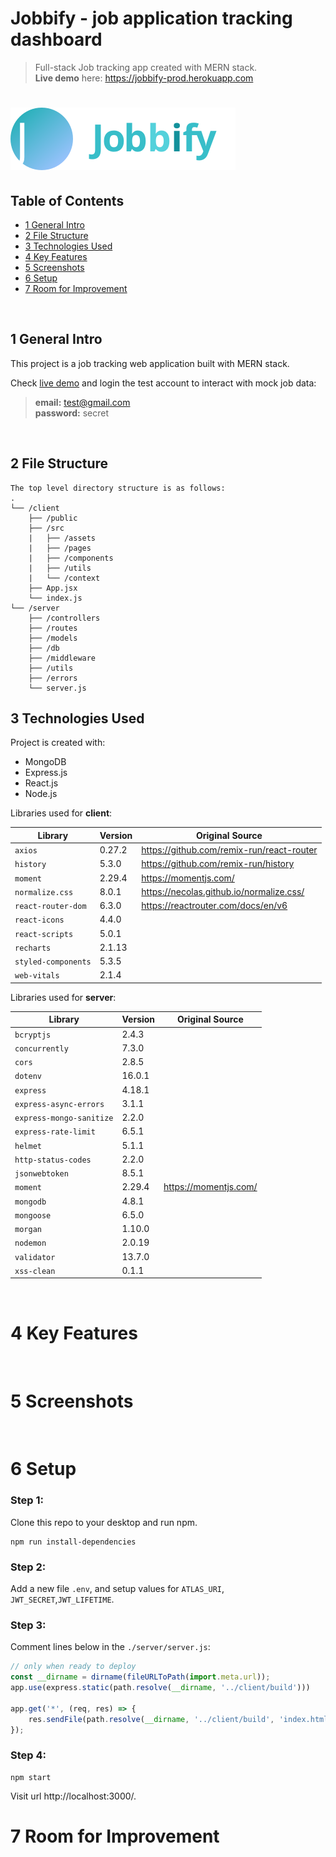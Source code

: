 # Jobbify - job application tracking dashboard
> Full-stack Job tracking app created with MERN stack.
> <br/>**Live demo** here: https://jobbify-prod.herokuapp.com

# <img src = "https://raw.githubusercontent.com/huskyhehe/jobbify-app/5675b256cd631ab3e69b93e664fae472e7de125d/client/src/assets/images/logo.svg">

## Table of Contents
* [1 General Intro](#1-general-intro)
* [2 File Structure](#2-file-structure)
* [3 Technologies Used](#3-technologies-used)
* [4 Key Features](#5-key-features)
* [5 Screenshots](#6-screenshots)
* [6 Setup](#7-setup)
* [7 Room for Improvement](#9-room-for-improvement)

<br/>

## 1 General Intro
This project is a job tracking web application built with MERN stack.

Check [live demo](https://jobbify-prod.herokuapp.com/) and login the test account to interact with mock job data:
> **email:** test@gmail.com  
> **password:** secret

<br/>

## 2 File Structure
```
The top level directory structure is as follows:
.
└── /client
    ├── /public
    ├── /src
    |   ├── /assets 
    |   ├── /pages           
    |   ├── /components
    |   ├── /utils
    |   └── /context           
    ├── App.jsx
    └── index.js
└── /server
    ├── /controllers
    ├── /routes
    ├── /models
    ├── /db
    ├── /middleware
    ├── /utils
    ├── /errors
    └── server.js
```

## 3 Technologies Used
Project is created with:
- MongoDB
- Express.js
- React.js
- Node.js

Libraries used for **client**:

| Library | Version | Original Source
|-----|-----|-----|
| `axios` | 0.27.2 | https://github.com/remix-run/react-router |
| `history` | 5.3.0 | https://github.com/remix-run/history |
| `moment` | 2.29.4 | https://momentjs.com/ |
| `normalize.css` | 8.0.1 | https://necolas.github.io/normalize.css/ |
| `react-router-dom` | 6.3.0 | https://reactrouter.com/docs/en/v6 |
| `react-icons` | 4.4.0 |  |
| `react-scripts` | 5.0.1 |  |
| `recharts` | 2.1.13 |  |
| `styled-components` | 5.3.5 |  |
| `web-vitals` | 2.1.4 |  |

Libraries used for **server**:

| Library | Version | Original Source
|-----|-----|-----|
| `bcryptjs` | 2.4.3 |  |
| `concurrently` | 7.3.0 |  |
| `cors` | 2.8.5 |  |
| `dotenv` | 16.0.1 |  |
| `express` | 4.18.1 |  |
| `express-async-errors` | 3.1.1 |  |
| `express-mongo-sanitize` | 2.2.0 |  |
| `express-rate-limit` | 6.5.1 |  |
| `helmet` | 5.1.1 |  |
| `http-status-codes` | 2.2.0 |  |
| `jsonwebtoken` | 8.5.1 |  |
| `moment` | 2.29.4 | https://momentjs.com/ |
| `mongodb` | 4.8.1 |  |
| `mongoose` | 6.5.0 |  |
| `morgan` | 1.10.0 |  |
| `nodemon` | 2.0.19 |  |
| `validator` | 13.7.0 |  |
| `xss-clean` | 0.1.1 |  |


<br/>

# 4 Key Features

<br/>

# 5 Screenshots

<br/>

# 6 Setup
### Step 1: 
Clone this repo to your desktop and run npm.
```
npm run install-dependencies
```

### Step 2:
Add a new file `.env`, and setup values for  `ATLAS_URI`, `JWT_SECRET`,`JWT_LIFETIME`.

### Step 3:
Comment lines below in the `./server/server.js`:
```javascript
// only when ready to deploy
const __dirname = dirname(fileURLToPath(import.meta.url));
app.use(express.static(path.resolve(__dirname, '../client/build')))

app.get('*', (req, res) => {
    res.sendFile(path.resolve(__dirname, '../client/build', 'index.html'))
});
```
### Step 4:
```
npm start
```
Visit url http://localhost:3000/.


# 7 Room for Improvement